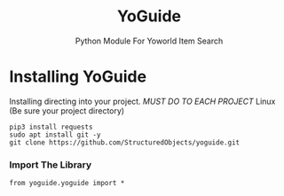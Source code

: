 <div align="center">
<h1>YoGuide</h1>
<p>Python Module For Yoworld Item Search</p>
</div>

# Installing YoGuide
Installing directing into your project. *MUST DO TO EACH PROJECT*
Linux (Be sure your project directory)
```
pip3 install requests
sudo apt install git -y
git clone https://github.com/StructuredObjects/yoguide.git
```

### Import The Library
```
from yoguide.yoguide import *
```
